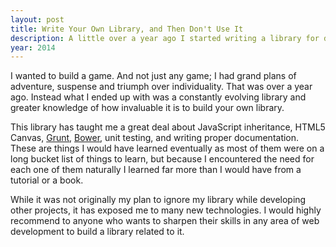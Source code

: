 ```yaml
---
layout: post
title: Write Your Own Library, and Then Don't Use It
description: A little over a year ago I started writing a library for drawing in JavaScript Canvas. And while I've rebuilt it three times, I haven't used it in an actual project.
year: 2014
---
```


I wanted to build a game. And not just any game; I had grand plans of adventure, suspense and triumph over individuality. That was over a year ago. Instead what I ended up with was a constantly evolving library and greater knowledge of how invaluable it is to build your own library.

This library has taught me a great deal about JavaScript inheritance, HTML5 Canvas, [Grunt](http://gruntjs.com), [Bower](http://bower.io), unit testing, and writing proper documentation. These are things I would have learned eventually as most of them were on a long bucket list of things to learn, but because I encountered the need for each one of them naturally I learned far more than I would have from a tutorial or a book.

While it was not originally my plan to ignore my library while developing other projects, it has exposed me to many new technologies. I would highly recommend to anyone who wants to sharpen their skills in any area of web development to build a library related to it.